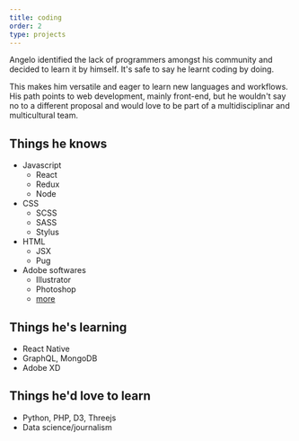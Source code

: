 ```yaml
---
title: coding
order: 2
type: projects
---
```


Angelo identified the lack of programmers amongst his community and decided to learn it by himself. It's safe to say he learnt coding by doing.

This makes him versatile and eager to learn new languages and workflows. His path points to web development, mainly front-end, but he wouldn't say no to a different proposal and would love to be part of a multidisciplinar and multicultural team.

<!-- end -->

## Things he knows

* Javascript
  * React
  * Redux
  * Node
* CSS
  * SCSS
  * SASS
  * Stylus
* HTML
  * JSX
  * Pug
* Adobe softwares
  * Illustrator
  * Photoshop
  * [more](/)

## Things he's learning

- React Native
- GraphQL, MongoDB
- Adobe XD

## Things he'd love to learn

- Python, PHP, D3, Threejs
- Data science/journalism